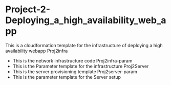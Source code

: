 # Project-2-Deploying_a_high_availability_web_app
This is a cloudformation template for the infrastructure of deploying a high availability webapp
Proj2infra
  - This is the network infrastructure code
Proj2infra-param
  - This is the Parameter template for the infrastructure
 Proj2Server
  - This is the server provisioning template
 Proj2server-param
  - This is the parameter template for the Server setup
